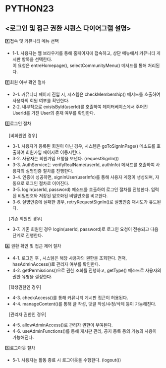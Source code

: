 # PYTHON23


## <로그인 및 접근 권환 시퀀스 다이어그램 설명>

1️⃣접속 및 커뮤니티 메뉴 선택
- 1-1. 사용자는 웹 브라우저를 통해 홈페이지에 접속하고, 상단 메뉴에서 커뮤니티 게시판 항목을 선택한다.<br>
   이 요청은 entreHomepage(), selectCommunityMenu() 메서드를 통해 처리된다.


2️⃣회원 여부 확인 절차<br>
- 2-1. 커뮤니티 페이지 진입 시, 시스템은 checkMembership() 메서드를 호출하여 사용자의 회원 여부를 확인한다.
- 2-2. 내부적으로 existsById(userId)를 호출하여 데이터베이스에서 주어진 UserId를 가진 User의 존재 여부를 확인한다.

3️⃣로그인 절차<br>

&nbsp;&nbsp;&nbsp;[비회원인 경우]<br>
- 3-1. 사용자가 등록된 회원이 아닌 경우, 시스템은 goToSignInPage() 메소드를 호출하여 회원가입 페이지로 이동시킨다.
- 3-2. 사용자는 회원가입 요청을 보낸다. (requestSignIn())
- 3-3. AuthService는 verifyRealName(userId, authInfo) 메서드를 호출하여 사용자의 실명인증 절차를 진행한다.
- 3-4. 인증에 성공하면, signInUser(userInfo)를 통해 사용자 계정이 생성되며, 자동으로 로그인 절차로 이어진다.
- 3-5. login(userId, password) 메소드를 호출하여 로그인 절차를 진행한다. 입력된 비밀번호와 저장된 암호화된 비밀번호를 비교한다.
- 3-6. 실명인증에 실패한 경우, retryRequestSignIn()로 실명인증 재시도가 유도된다.

&nbsp;&nbsp;&nbsp;[기존 회원인 경우]
- 3-7. 기존 회원인 경우 login(userId, password)로 로그인 요청이 전송되고 다음 단계로 진행한다.

4️⃣ 권환 확인 및 접근 제어 절차<br>
- 4-1. 로그인 후 , 시스템은 해당 사용자의 권한을 조회한다. 먼저, hasAdminAccess()로 관리자 여부를 확인한다.
- 4-2. getPermissions()으로 권한 조회를 진행하고, getType() 메소드로 사용자의 권한 유형을 결정한다.

&nbsp;&nbsp;&nbsp;[학생권한인 경우]<br>
- 4-3. checkAccess()를 통해 커뮤니티 게시판 접근이 허용된다.
- 4-4. manageContent()를 통해 글 작성, 댓글 작성/수정/삭제 등이 가능해진다.

&nbsp;&nbsp;&nbsp;[관리자 권한인 경우]<br>
- 4-5. allowAdminAccess()로 관리자 권한이 부여된다.
- 4-6. useAdminFunctions()를 통해 게시판 관리, 공지 등록 등의 기능의 사용이 가능해진다.

5️⃣로그아웃 절차<br>
- 5-1. 사용자는 활동 종료 시 로그아웃을 수행한다. (logout())
